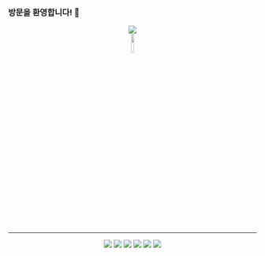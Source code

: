 ### 방문을 환영합니다! 👋

<!--
**dae-hunseo/dae-hunSeo** is a ✨ _special_ ✨ repository because its `README.md` (this file) appears on your GitHub profile.

Here are some ideas to get you started:

- 🔭 I’m currently working on ...
- 🌱 I’m currently learning ...
- 👯 I’m looking to collaborate on ...
- 🤔 I’m looking for help with ...
- 💬 Ask me about ...
- 📫 How to reach me: ...
- 😄 Pronouns: ...
- ⚡ Fun fact: ...
-->

<div align="center">
	<img src="https://capsule-render.vercel.app/api?type=cylinder&color=auto&text=Front_end%20Developer&fontAlignY=45&fontSize=40&height=150&animation=blinking&desc=Dae-hunSeo&descAlignY=70">
</div>
<div align="center">
	<img src="https://img.shields.io/badge/-%EC%84%9C%EB%8C%80%ED%9B%88-blue" width = 10% height = 10%/> <!--https://shields.io/category/build 에서 Your Badge에 State에다가 중간에 message에다가 서대훈, color에다가 blue 선택 -->
		
</div>
<hr>
<div align="center">
	<img src="https://img.shields.io/badge/java-%23ED8B00.svg?style=for-the-badge&logo=java&logoColor=white"/>
	<img src="https://img.shields.io/badge/c-%2300599C.svg?style=for-the-badge&logo=c&logoColor=white"/>
	<img src="https://img.shields.io/badge/c++-%2300599C.svg?style=for-the-badge&logo=c%2B%2B&logoColor=white"/>
	<img src="https://img.shields.io/badge/html5-%23E34F26.svg?style=for-the-badge&logo=html5&logoColor=white"/>
	<img src="https://img.shields.io/badge/css3-%231572B6.svg?style=for-the-badge&logo=css3&logoColor=white"/>
	<img src="https://img.shields.io/badge/python-3670A0?style=for-the-badge&logo=python&logoColor=ffdd54"/>
	
	
</div>
